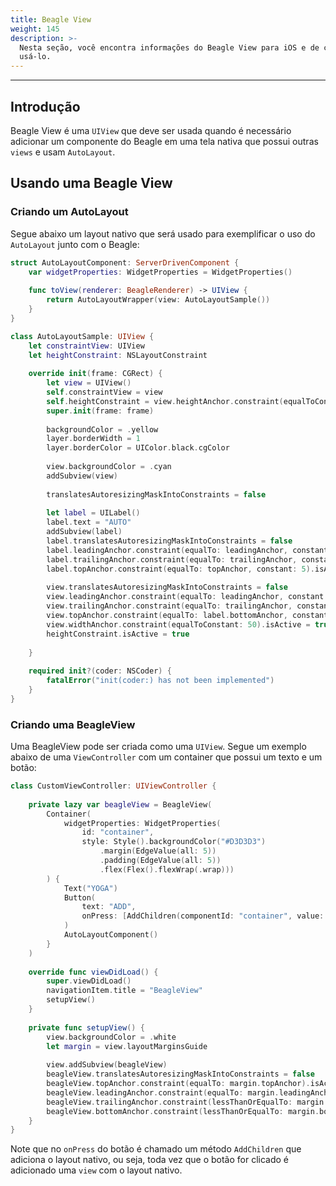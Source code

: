 ```yaml
---
title: Beagle View
weight: 145
description: >-
  Nesta seção, você encontra informações do Beagle View para iOS e de como
  usá-lo.
---
```


---

## Introdução

Beagle View é uma `UIView` que deve ser usada quando é necessário adicionar um componente do Beagle em uma tela nativa que possui outras `views` e usam `AutoLayout`.

## Usando uma Beagle View

### Criando um AutoLayout

Segue abaixo um layout nativo que será usado para exemplificar o uso do `AutoLayout` junto com o Beagle:

```swift
struct AutoLayoutComponent: ServerDrivenComponent {
    var widgetProperties: WidgetProperties = WidgetProperties()
    
    func toView(renderer: BeagleRenderer) -> UIView {
        return AutoLayoutWrapper(view: AutoLayoutSample())
    }
}

class AutoLayoutSample: UIView {
    let constraintView: UIView
    let heightConstraint: NSLayoutConstraint
    
    override init(frame: CGRect) {
        let view = UIView()
        self.constraintView = view
        self.heightConstraint = view.heightAnchor.constraint(equalToConstant: 100)
        super.init(frame: frame)
        
        backgroundColor = .yellow
        layer.borderWidth = 1
        layer.borderColor = UIColor.black.cgColor
        
        view.backgroundColor = .cyan
        addSubview(view)
        
        translatesAutoresizingMaskIntoConstraints = false
    
        let label = UILabel()
        label.text = "AUTO"
        addSubview(label)
        label.translatesAutoresizingMaskIntoConstraints = false
        label.leadingAnchor.constraint(equalTo: leadingAnchor, constant: 5).isActive = true
        label.trailingAnchor.constraint(equalTo: trailingAnchor, constant: -5).isActive = true
        label.topAnchor.constraint(equalTo: topAnchor, constant: 5).isActive = true
        
        view.translatesAutoresizingMaskIntoConstraints = false
        view.leadingAnchor.constraint(equalTo: leadingAnchor, constant: 5).isActive = true
        view.trailingAnchor.constraint(equalTo: trailingAnchor, constant: -5).isActive = true
        view.topAnchor.constraint(equalTo: label.bottomAnchor, constant: 5).isActive = true
        view.widthAnchor.constraint(equalToConstant: 50).isActive = true
        heightConstraint.isActive = true
        
    }
    
    required init?(coder: NSCoder) {
        fatalError("init(coder:) has not been implemented")
    }
}
```

### Criando uma BeagleView

Uma BeagleView pode ser criada como uma `UIView`. Segue um exemplo abaixo de uma `ViewController` com um container que possui um texto e um botão:

```swift
class CustomViewController: UIViewController {
    
    private lazy var beagleView = BeagleView(
        Container(
            widgetProperties: WidgetProperties(
                id: "container", 
                style: Style().backgroundColor("#D3D3D3")
                    .margin(EdgeValue(all: 5))
                    .padding(EdgeValue(all: 5))
                    .flex(Flex().flexWrap(.wrap)))
        ) {
            Text("YOGA")
            Button(
                text: "ADD", 
                onPress: [AddChildren(componentId: "container", value: [AutoLayoutComponent()])]
            )
            AutoLayoutComponent()
        }
    )
    
    override func viewDidLoad() {
        super.viewDidLoad()
        navigationItem.title = "BeagleView"
        setupView()
    }
    
    private func setupView() {
        view.backgroundColor = .white
        let margin = view.layoutMarginsGuide
        
        view.addSubview(beagleView)
        beagleView.translatesAutoresizingMaskIntoConstraints = false
        beagleView.topAnchor.constraint(equalTo: margin.topAnchor).isActive = true
        beagleView.leadingAnchor.constraint(equalTo: margin.leadingAnchor).isActive = true
        beagleView.trailingAnchor.constraint(lessThanOrEqualTo: margin.trailingAnchor).isActive = true
        beagleView.bottomAnchor.constraint(lessThanOrEqualTo: margin.bottomAnchor).isActive = true
    }
}
```

Note que no `onPress` do botão é chamado um método `AddChildren` que adiciona o layout nativo, ou seja, toda vez que o botão for clicado é adicionado uma `view` com o layout nativo.
